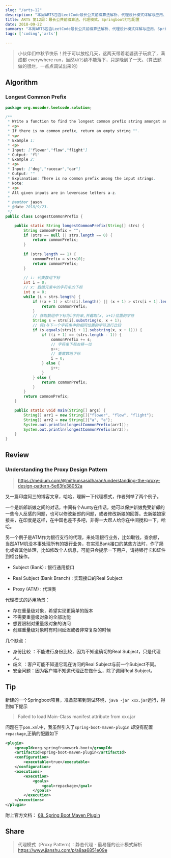 ```yaml
---
slug: "/arts-12"
description: "本周ARTS包含LeetCode最长公共前缀算法解析、代理设计模式详解与应用、Springboot项目打包配置问题解决，以及静态代理模式的实践分享。"
title: ARTS 第12周：最长公共前缀算法、代理模式、Springboot打包配置
date: 2018-09-22
summary: "本周ARTS包含LeetCode最长公共前缀算法解析、代理设计模式详解与应用、Springboot项目打包配置问题解决，以及静态代理模式的实践分享。"
tags: ['coding','arts']

---
```


> 小伙伴们中秋节快乐！终于可以放松几天，这两天带着老婆孩子玩疯了，满成都 everywhere run，当然`ARTS`绝不能落下，只是晚到了一天。（算法题做的很烂，一点点调试出来的）

## Algorithm

### Longest Common Prefix

```java
package org.nocoder.leetcode.solution;

/**
 * Write a function to find the longest common prefix string amongst an array of strings.
 * <p>
 * If there is no common prefix, return an empty string "".
 * <p>
 * Example 1:
 * <p>
 * Input: ["flower","flow","flight"]
 * Output: "fl"
 * Example 2:
 * <p>
 * Input: ["dog","racecar","car"]
 * Output: ""
 * Explanation: There is no common prefix among the input strings.
 * Note:
 * <p>
 * All given inputs are in lowercase letters a-z.
 *
 * @author jason
 * @date 2018/9/23.
 */
public class LongestCommonPrefix {

    public static String longestCommonPrefix(String[] strs) {
        String commonPrefix = "";
        if (strs == null || strs.length == 0) {
            return commonPrefix;
        }
        
        if (strs.length == 1) {
            commonPrefix = strs[0];
            return commonPrefix;
        }
        
        // i: 代表数组下标
        int i = 0;
        // x: 数组元素中的字符串的下标
        int x = 0;
        while (i < strs.length) {
            if ((x + 1) > strs[i].length() || (x + 1) > strs[i + 1].length()) {
                return commonPrefix;
            }
            // 获取数组中下标为i字符串,并截取(x, x+1)位置的字符
            String s = strs[i].substring(x, x + 1);
            // 将s与下一个字符串中的相同位置的字符进行比较
            if (s.equals(strs[i + 1].substring(x, x + 1))) {
                if ((i + 1) == (strs.length - 1)) {
                    commonPrefix += s;
                    // 字符串下标右移一位
                    x++;
                    // 重置数组下标
                    i = 0;
                } else {
                    i++;
                }
            } else {
                return commonPrefix;
            }
        }
        return commonPrefix;
    }

    public static void main(String[] args) {
        String[] arr1 = new String[]{"flower", "flow", "flight"};
        String[] arr2 = new String[]{"a", "a"};
        System.out.println(longestCommonPrefix(arr1));
        System.out.println(longestCommonPrefix(arr2));
    }
}

```

## Review

### Understanding the Proxy Design Pattern

> https://medium.com/@mithunsasidharan/understanding-the-proxy-design-pattern-5e63fe38052a

又一篇印度阿三的博客文章，哈哈，理解一下代理模式，作者列举了两个例子。

一个是新郎新娘之间的对话，中间有个Aunty在传话，她可以保护新娘免受新郎的一些令人反感的问题，也可以修改新郎的问题，或者修改新娘的回答。去新娘娘家接亲，在印度是这样，在中国也差不多吧，非得一大帮人给你在中间搅和一下，哈哈。

另一个例子是ATM作为银行支行的代理，来处理银行业务，比如取钱，查余额，当然ATM机没本事处理所有的银行业务，在实现Bank接口的某些方法时，作了简化或者其他处理，比如修改个人信息，可能只会提示一下用户，请持银行卡和证件到柜台操作。

- Subject (Bank) : 银行通用接口

- Real Subject (Bank Branch) : 实现接口的Real Subject

- Proxy (ATM) : 代理类


代理模式的适用场景：

- 存在重量级对象，希望实现更简单的版本
- 不需要重量级对象的全部功能
- 想要限制对重量级对象的访问
- 创建重量级对象时有时间延迟或者非常复杂的时候

几个缺点：

- 身份比较  ：不能进行身份比较，因为不知道确切的Real Subject，只是代理人。
- 歧义  ：客户可能不知道它现在访问的Real Subject与前一个Subject不同。
- 安全问题：因为客户端不知道代理正在做什么，除了调用Real Subject。


## Tip


新建的一个Springboot项目，准备部署到测试环境，`java -jar xxx.jar`运行，得到如下提示

> Failed to load Main-Class manifest attribute from xxx.jar


问题在于`pom.xml`中，我虽然引入了`spring-boot-maven-plugin` 却没有配置`repackage`,正确的配置如下

```xml
<plugin>
    <groupId>org.springframework.boot</groupId>
    <artifactId>spring-boot-maven-plugin</artifactId>
    <configuration>
        <executable>true</executable>
    </configuration>
    <executions>
        <execution>
            <goals>
                <goal>repackage</goal>
            </goals>
        </execution>
    </executions>
</plugin>
```
附上官方文档：
[68. Spring Boot Maven Plugin](https://docs.spring.io/spring-boot/docs/current/reference/html/build-tool-plugins-maven-plugin.html)

## Share

> 代理模式（Proxy Pattern）：静态代理 - 最易懂的设计模式解析
> https://www.jianshu.com/p/a8aa6851e09e